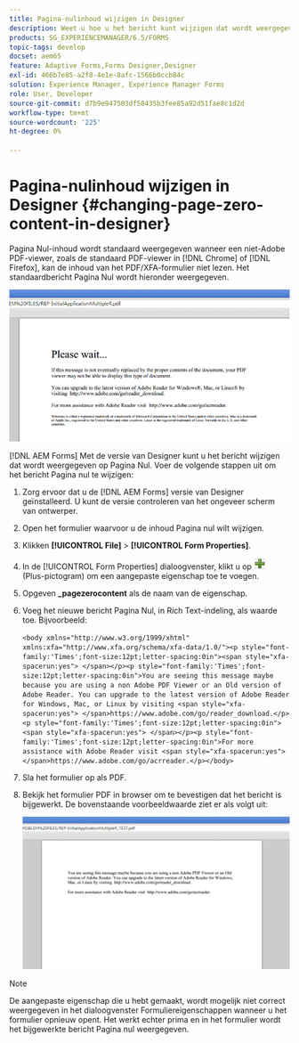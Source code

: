 ```yaml
---
title: Pagina-nulinhoud wijzigen in Designer
description: Weet u hoe u het bericht kunt wijzigen dat wordt weergegeven op Pagina Nul van een XFA-PDF wanneer u het weergeeft in een niet-Adobe PDF-viewer?
products: SG_EXPERIENCEMANAGER/6.5/FORMS
topic-tags: develop
docset: aem65
feature: Adaptive Forms,Forms Designer,Designer
exl-id: 466b7e85-a2f8-4e1e-8afc-1566b0ccb84c
solution: Experience Manager, Experience Manager Forms
role: User, Developer
source-git-commit: d7b9e947503df58435b3fee85a92d51fae8c1d2d
workflow-type: tm+mt
source-wordcount: '225'
ht-degree: 0%

---
```


# Pagina-nulinhoud wijzigen in Designer {#changing-page-zero-content-in-designer}

Pagina Nul-inhoud wordt standaard weergegeven wanneer een niet-Adobe PDF-viewer, zoals de standaard PDF-viewer in [!DNL Chrome] of [!DNL Firefox], kan de inhoud van het PDF/XFA-formulier niet lezen. Het standaardbericht Pagina Nul wordt hieronder weergegeven.

![defaultPage0message](assets/defaultpage0message.png)

[!DNL AEM Forms] Met de versie van Designer kunt u het bericht wijzigen dat wordt weergegeven op Pagina Nul. Voer de volgende stappen uit om het bericht Pagina nul te wijzigen:

1. Zorg ervoor dat u de [!DNL AEM Forms] versie van Designer geïnstalleerd. U kunt de versie controleren van het ongeveer scherm van ontwerper.

1. Open het formulier waarvoor u de inhoud Pagina nul wilt wijzigen.

1. Klikken **[!UICONTROL File]** > **[!UICONTROL Form Properties]**.

1. In de [!UICONTROL Form Properties] dialoogvenster, klikt u op ![plus](assets/plus.png) (Plus-pictogram) om een aangepaste eigenschap toe te voegen.

1. Opgeven **_pagezerocontent** als de naam van de eigenschap.
1. Voeg het nieuwe bericht Pagina Nul, in Rich Text-indeling, als waarde toe. Bijvoorbeeld:


   `<body xmlns="http://www.w3.org/1999/xhtml" xmlns:xfa="http://www.xfa.org/schema/xfa-data/1.0/"><p style="font-family:'Times';font-size:12pt;letter-spacing:0in"><span style="xfa-spacerun:yes"> </span></p><p style="font-family:'Times';font-size:12pt;letter-spacing:0in">You are seeing this message maybe because you are using a non Adobe PDF Viewer or an Old version of Adobe Reader. You can upgrade to the latest version of Adobe Reader for Windows, Mac, or Linux by visiting <span style="xfa-spacerun:yes"> </span>https://www.adobe.com/go/reader_download.</p><p style="font-family:'Times';font-size:12pt;letter-spacing:0in"><span style="xfa-spacerun:yes"> </span></p><p style="font-family:'Times';font-size:12pt;letter-spacing:0in">For more assistance with Adobe Reader visit <span style="xfa-spacerun:yes"> </span>https://www.adobe.com/go/acrreader.</p></body>`

1. Sla het formulier op als PDF.

1. Bekijk het formulier PDF in browser om te bevestigen dat het bericht is bijgewerkt. De bovenstaande voorbeeldwaarde ziet er als volgt uit:

   ![gewijzigd bericht](assets/changedmessage.png)

>[!NOTE]
>
>De aangepaste eigenschap die u hebt gemaakt, wordt mogelijk niet correct weergegeven in het dialoogvenster Formuliereigenschappen wanneer u het formulier opnieuw opent. Het werkt echter prima en in het formulier wordt het bijgewerkte bericht Pagina nul weergegeven.
